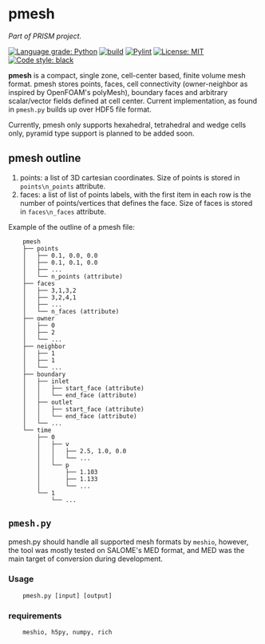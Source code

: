 # pmesh
*Part of PRISM project.*

[![Language grade: Python](https://img.shields.io/lgtm/grade/python/g/EigenEmara/pmesh.svg?logo=lgtm&logoWidth=18)](https://lgtm.com/projects/g/EigenEmara/pmesh/context:python)
[![build](https://github.com/EigenEmara/pmesh/actions/workflows/python-app.yml/badge.svg)](https://github.com/EigenEmara/pmesh/actions/workflows/python-app.yml)
[![Pylint](https://github.com/EigenEmara/pmesh/actions/workflows/pylint.yml/badge.svg)](https://github.com/EigenEmara/pmesh/actions/workflows/pylint.yml)
[![License: MIT](https://img.shields.io/badge/License-MIT-yellow.svg)](https://opensource.org/licenses/MIT)
[![Code style: black](https://img.shields.io/badge/code%20style-black-000000.svg)](https://github.com/psf/black)

**pmesh** is a compact, single zone, cell-center based, finite volume mesh format. pmesh stores points, faces, cell connectivity (owner-neighbor as inspired by OpenFOAM's polyMesh), boundary faces and arbitrary scalar/vector fields defined at cell center. Current implementation, as found in `pmesh.py` builds up over HDF5 file format.

Currently, pmesh only supports hexahedral, tetrahedral and wedge cells only, pyramid type support is planned to be added soon.

## pmesh outline
1. points: 
        a list of 3D cartesian coordinates. Size of points is stored in `points\n_points` attribute.
2. faces: 
        a list of list of points labels, with the first item in each row is the number of points/vertices that defines the face.
        Size of faces is stored in `faces\n_faces` attribute.


Example of the outline of a pmesh file:

        pmesh
        ├── points
        │   ├── 0.1, 0.0, 0.0
        │   ├── 0.1, 0.1, 0.0
        │   ├── ...
        │   └── n_points (attribute)
        ├── faces
        │   ├── 3,1,3,2
        │   ├── 3,2,4,1
        │   ├── ...
        │   └── n_faces (attribute)
        ├── owner
        │   ├── 0
        │   ├── 2
        │   └── ...
        ├── neighbor
        │   ├── 1
        │   ├── 1
        │   └── ...
        ├── boundary
        │   ├── inlet
        │   │   ├── start_face (attribute)
        │   │   └── end_face (attribute)
        │   ├── outlet
        │   │   ├── start_face (attribute)
        │   │   └── end_face (attribute)
        │   └── ...
        └── time
            ├── 0
            │   ├── v
            │   │   ├── 2.5, 1.0, 0.0
            │   │   └── ...
            │   └── p
            │       ├── 1.103
            │       ├── 1.133
            │       └── ...
            └── 1
                └── ...

## `pmesh.py`
pmesh.py should handle all supported mesh formats by `meshio`, however, the tool was mostly tested on SALOME's MED format, and MED was the main target of conversion during development.

### Usage
        pmesh.py [input] [output]

### requirements
        meshio, h5py, numpy, rich
